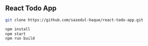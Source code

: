 ## React Todo App

```bash
git clone https://github.com/sazedul-haque/react-todo-app.git

npm install
npm start
npm run build
```
